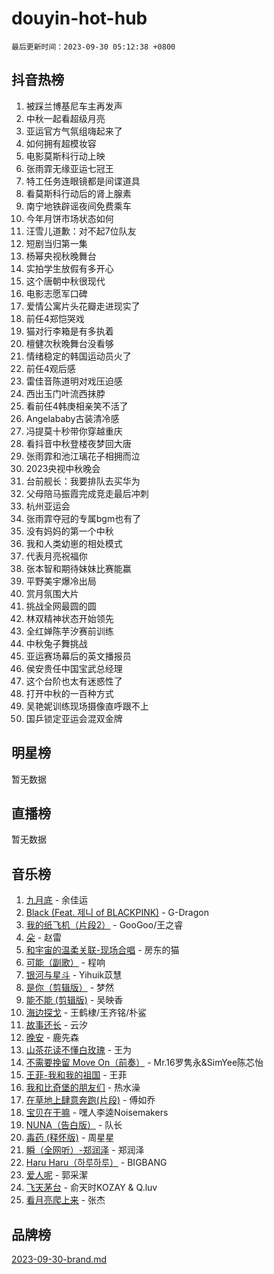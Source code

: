 # douyin-hot-hub

`最后更新时间：2023-09-30 05:12:38 +0800`

## 抖音热榜

1. 被踩兰博基尼车主再发声
1. 中秋一起看超级月亮
1. 亚运官方气氛组嗨起来了
1. 如何拥有超模妆容
1. 电影莫斯科行动上映
1. 张雨霏无缘亚运七冠王
1. 特工任务连眼镜都是间谍道具
1. 看莫斯科行动后的肾上腺素
1. 南宁地铁辟谣夜间免费乘车
1. 今年月饼市场状态如何
1. 汪雪儿道歉：对不起7位队友
1. 短剧当归第一集
1. 杨幂央视秋晚舞台
1. 实拍学生放假有多开心
1. 这个唐朝中秋很现代
1. 电影志愿军口碑
1. 爱情公寓片头花瓣走进现实了
1. 前任4郑恺哭戏
1. 猫对行李箱是有多执着
1. 檀健次秋晚舞台没看够
1. 情绪稳定的韩国运动员火了
1. 前任4观后感
1. 雷佳音陈道明对戏压迫感
1. 西出玉门叶流西抹脖
1. 看前任4韩庚相亲笑不活了
1. Angelababy古装清冷感
1. 冯提莫十秒带你穿越重庆
1. 看抖音中秋登楼夜梦回大唐
1. 张雨霏和池江璃花子相拥而泣
1. 2023央视中秋晚会
1. 台前舰长：我要排队去买华为
1. 父母陪马振霞完成竞走最后冲刺
1. 杭州亚运会
1. 张雨霏夺冠的专属bgm也有了
1. 没有妈妈的第一个中秋
1. 我和人类幼崽的相处模式
1. 代表月亮祝福你
1. 张本智和期待妹妹比赛能赢
1. 平野美宇爆冷出局
1. 赏月氛围大片
1. 挑战全网最圆的圆
1. 林双精神状态开始领先
1. 全红婵陈芋汐赛前训练
1. 中秋兔子舞挑战
1. 亚运赛场幕后的英文播报员
1. 侯安贵任中国宝武总经理
1. 这个台阶也太有迷惑性了
1. 打开中秋的一百种方式
1. 吴艳妮训练现场摄像直呼跟不上
1. 国乒锁定亚运会混双金牌

## 明星榜

暂无数据

## 直播榜

暂无数据

## 音乐榜

1. [九月底](https://sf6-cdn-tos.douyinstatic.com/obj/tos-cn-ve-2774/oMfewG4PDTFhF8iz3OGQ7ABH5i6fCgnMaoCbzZ) - 余佳运
1. [Black (Feat. 제니 of BLACKPINK)](https://sf6-cdn-tos.douyinstatic.com/obj/tos-cn-ve-2774/2eb92e2debbe4fe0a552bc099aef7f28) - G-Dragon
1. [我的纸飞机（片段2）](https://sf3-cdn-tos.douyinstatic.com/obj/tos-cn-ve-2774/oM2ZrKcg2CD5AeRB2gkeXOFB1IxAGJdZPazYHf) - GooGoo/王之睿
1. [朵](https://sf3-cdn-tos.douyinstatic.com/obj/tos-cn-ve-2774/932f5bdfcd7c47b880525e92ab8a4999) - 赵雷
1. [和宇宙的温柔关联-现场合唱](https://sf3-cdn-tos.douyinstatic.com/obj/tos-cn-ve-2774/o0hONGDYQBgk0e5bqDeQOonVmncA6tC2nBwZLT) - 房东的猫
1. [可能（副歌）](https://sf3-cdn-tos.douyinstatic.com/obj/tos-cn-ve-2774/cde1731888894259b333569393c2fb51) - 程响
1. [银河与星斗](https://sf6-cdn-tos.douyinstatic.com/obj/tos-cn-ve-2774/3cc0bf5f0ef140f7b6743a631bcf3c58) - Yihuik苡慧
1. [是你（剪辑版）](https://sf6-cdn-tos.douyinstatic.com/obj/tos-cn-ve-2774/46019dae783c4c969944217fe1cfafc4) - 梦然
1. [能不能 (剪辑版)](https://sf3-cdn-tos.douyinstatic.com/obj/tos-cn-ve-2774/fc4a6c45b4a34277ba4088e1d7fdff98) - 吴映香
1. [海边探戈](https://sf6-cdn-tos.douyinstatic.com/obj/tos-cn-ve-2774/os9gE0VQCGqt6VQkZDyBBYvfSDY0QFe3vVmubn) - 王鹤棣/王齐铭/朴鲨
1. [故事还长](https://sf3-cdn-tos.douyinstatic.com/obj/tos-cn-ve-2774/30a26758c8594f0ab81ac675c33ee2c5) - 云汐
1. [晚安](https://sf3-cdn-tos.douyinstatic.com/obj/tos-cn-ve-2774/a724c5e224464218839820f4e4fd632f) - 鹿先森
1. [山茶花读不懂白玫瑰](https://sf6-cdn-tos.douyinstatic.com/obj/tos-cn-ve-2774/osfn8B7DktrRHEPJgPCfDbw7QDQEkwC16BxZg9) - 王为
1. [不需要挽留 Move On（前奏）](https://sf3-cdn-tos.douyinstatic.com/obj/tos-cn-ve-2774/ooCBhgCCkF4nExzQL9WZSUbitfA8IsDkgQIYhe) - Mr.16罗隽永&SimYee陈芯怡
1. [王菲-我和我的祖国](https://sf6-cdn-tos.douyinstatic.com/obj/tos-cn-ve-2774/3ef0f373017541e18566595c96123cab) - 王菲
1. [我和比奇堡的朋友们](https://sf6-cdn-tos.douyinstatic.com/obj/tos-cn-ve-2774/f0505db981ea4a6d91453a15924a82aa) - 热水澡
1. [在草地上肆意奔跑(片段)](https://sf6-cdn-tos.douyinstatic.com/obj/tos-cn-ve-2774/8831d494742f45dabdfa8adb8b817259) - 傅如乔
1. [宝贝在干嘛](https://sf3-cdn-tos.douyinstatic.com/obj/tos-cn-ve-2774/okW4hBCfJI5B2ZEgTCtikhMW7IafzNrBQIYkpJ) - 嘿人李逵Noisemakers
1. [NUNA（告白版）](https://sf6-cdn-tos.douyinstatic.com/obj/tos-cn-ve-2774/a65828cbd8ce41a78a430a58b49f4feb) - 队长
1. [毒药 (释怀版)](https://sf3-cdn-tos.douyinstatic.com/obj/tos-cn-ve-2774/oYILMEAzspdZBIzy4frJNB8ZHPHWAhiwowd4Ad) - 周星星
1. [瞬（全网听）-郑润泽](https://sf6-cdn-tos.douyinstatic.com/obj/tos-cn-ve-2774/o4Vb9eJZClCZTnRQYy0BRSeHGrDtrkrQgIBvQt) - 郑润泽
1. [Haru Haru（하루하루）](https://sf3-cdn-tos.douyinstatic.com/obj/tos-cn-ve-2774/940c04aa98154ee7bdbaaa2ad9f28aec) - BIGBANG
1. [爱人呢](https://sf6-cdn-tos.douyinstatic.com/obj/tos-cn-ve-2774/2041dc10f3c442f1992b439a00eaf2ba) - 郭采潔
1. [飞天茅台](https://sf3-cdn-tos.douyinstatic.com/obj/tos-cn-ve-2774/o4GhTV5kIuMWmC2Ai1WzNglssgBfQaqQCSLxUU) - 俞天时KOZAY & Q.luv
1. [看月亮爬上来](https://sf6-cdn-tos.douyinstatic.com/obj/tos-cn-ve-2774/356c324112764016b25295e535f2daf0) - 张杰

## 品牌榜

[2023-09-30-brand.md](2023-09-30-brand.md)
